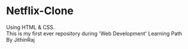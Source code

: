 # Netflix-Clone
Using HTML &amp; CSS.
<br>
 This is my first ever repository during  'Web Development' Learning Path
 <br>
By JithinRaj
